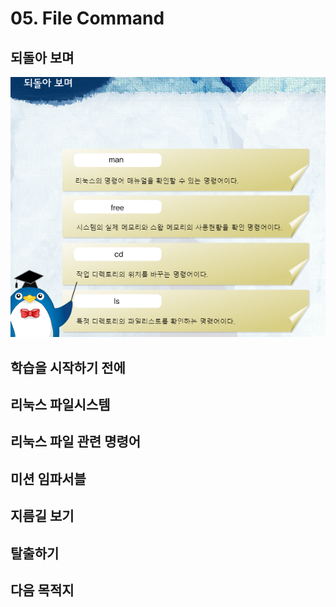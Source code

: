 # 05. File Command

##  되돌아 보며 

![](../../../.gitbook/assets/image%20%28662%29.png)

##  학습을 시작하기 전에 

##  리눅스 파일시스템

##  리눅스 파일 관련 명령어

##  미션 임파서블 



##  지름길 보기 



## 탈출하기 



##  다음 목적지 



## 

